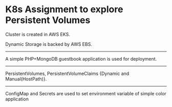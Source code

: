 # K8s Assignment to explore Persistent Volumes


Cluster is created in AWS EKS.

Dynamic Storage is backed by AWS EBS.

******
A simple PHP+MongoDB guestbook application is used for deployment.

******
PersistentVolumes, PersistentVolumeClaims {Dynamic and Manual(HostPath)}.

******
ConfigMap and Secrets are used to set environment variable of simple color application 
